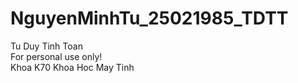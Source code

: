 # NguyenMinhTu_25021985_TDTT
Tu Duy Tinh Toan
<br>
For personal use only!
<br>
Khoa K70 Khoa Hoc May Tinh
<br>
